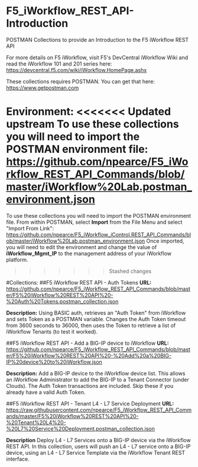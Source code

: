 # F5_iWorkflow_REST_API-Introduction
POSTMAN Collections to provide an Introduction to the F5 iWorkflow REST API

For more details on F5 iWorkflow, visit F5's DevCentral iWorkflow Wiki and read the iWorkflow 101 and 201 series here: https://devcentral.f5.com/wiki/iWorkflow.HomePage.ashx

These collections requires POSTMAN. You can get that here: https://www.getpostman.com

**Environment:**
<<<<<<< Updated upstream
To use these collections you will need to import the POSTMAN environment file:
https://github.com/npearce/F5_iWorkflow_REST_API_Commands/blob/master/iWorkflow%20Lab.postman_environment.json
=======
To use these collections you will need to import the POSTMAN environment file. From within POSTMAN, select **Import** from the File Menu and select "Import From Link":
https://github.com/npearce/F5_iWorkflow_iControl.REST_API_Commands/blob/master/iWorkflow%20Lab.postman_environment.json
Once imported, you will need to edit the environment and change the value of **iWorkflow_Mgmt_IP** to the management address of your iWorkflow platform.
>>>>>>> Stashed changes

#Collections:
##F5 iWorkflow REST API - Auth Tokens
**URL:** https://github.com/npearce/F5_iWorkflow_REST_API_Commands/blob/master/F5%20iWorkflow%20REST%20API%20-%20Auth%20Tokens.postman_collection.json

**Description:** Using BASIC auth, retrieves an "Auth Token" from iWorkflow and sets Token as a POSTMAN variable. Changes the Auth Token timeout from 3600 seconds to 36000, then uses the Token to retrieve a list of iWorkflow Tenants (to test it worked).

##F5 iWorkflow REST API - Add a BIG-IP device to iWorkflow
**URL:** https://github.com/npearce/F5_iWorkflow_REST_API_Commands/blob/master/F5%20iWorkflow%20REST%20API%20-%20Add%20a%20BIG-IP%20device%20to%20iWorkflow.json

**Description:** Add a BIG-IP device to the iWorkflow device list. This allows an iWorkflow Administrator to add the BIG-IP to a Tenant Connector (under Clouds). The Auth Token transactions are included. Skip these if you already have a valid Auth Token.

##F5 iWorkflow REST API - Tenant L4 - L7 Service Deployment
**URL:** https://raw.githubusercontent.com/npearce/F5_iWorkflow_REST_API_Commands/master/F5%20iWorkflow%20REST%20API%20-%20Tenant%20L4%20-%20L7%20Service%20Deployment.postman_collection.json

**Description** Deploy L4 - L7 Services onto a BIG-IP device via the iWorkflow REST API. In this collection, users will push an L4 - L7 service onto a BIG-IP device, using an L4 - L7 Service Template via the iWorkflow Tenant REST interface.
